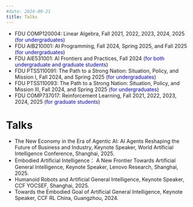 ```yaml
---
#date: 2024-09-21
title: Talks 
---
```



- FDU COMP120004: Linear Algebra, Fall 2021, 2022, 2023, 2024, 2025 (<span style="color: #0000ff;">for undergraduates</span>)
- FDU AIB210001: AI Programming, Fall 2024, Spring 2025, and Fall 2025 (<span style="color: #0000ff;">for undergraduates</span>)
- FDU AIE531001: AI Frontiers and Practices, Fall 2024 (<span style="color: #0000ff;">for both undergraduate and graduate students</span>)
- FDU PTSS110091: The Path to a Strong Nation: Situation, Policy, and Mission I, Fall 2024, and Spring 2025 (<span style="color: #0000ff;">for undergraduates</span>)
- FDU PTSS110093: The Path to a Strong Nation: Situation, Policy, and Mission III, Fall 2024, and Spring 2025 (<span style="color: #0000ff;">for undergraduates</span>)
- FDU COMP737017: Reinforcement Learning, Fall 2021, 2022, 2023, 2024, 2025 (<span style="color: #0000ff;">for graduate students</span>)


# Talks

- The New Economy in the Era of Agentic AI: AI Agents Reshaping the Future of Business and Industry, Keynote Speaker, World Artificial Intelligence Conference, Shanghai, 2025.
- Embodied Artificial Intelligence： A New Frontier Towards Artificial General Intelligence, Keynote Speaker, Lenovo Research, Shanghai, 2025.
- Humanoid Robots and Artificial General Intelligence, Keynote Speaker, CCF YOCSEF, Shanghai, 2025.
- Towards the Embodied Goal of Artificial General Intelligence, Keynote Speaker, CCF RL China, Guangzhou, 2024.

